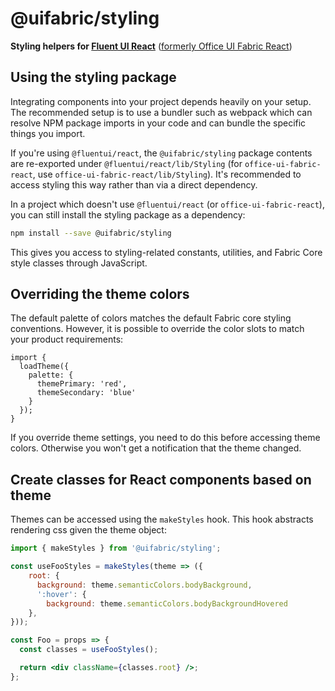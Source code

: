 # @uifabric/styling

**Styling helpers for [Fluent UI React](https://developer.microsoft.com/en-us/fluentui)**
([formerly Office UI Fabric React](https://developer.microsoft.com/en-us/office/blogs/ui-fabric-is-evolving-into-fluent-ui/))

## Using the styling package

Integrating components into your project depends heavily on your setup. The recommended setup is to use a bundler such as webpack which can resolve NPM package imports in your code and can bundle the specific things you import.

If you're using `@fluentui/react`, the `@uifabric/styling` package contents are re-exported under `@fluentui/react/lib/Styling` (for `office-ui-fabric-react`, use `office-ui-fabric-react/lib/Styling`). It's recommended to access styling this way rather than via a direct dependency.

In a project which doesn't use `@fluentui/react` (or `office-ui-fabric-react`), you can still install the styling package as a dependency:

```bash
npm install --save @uifabric/styling
```

This gives you access to styling-related constants, utilities, and Fabric Core style classes through JavaScript.

## Overriding the theme colors

The default palette of colors matches the default Fabric core styling conventions. However, it is possible to override the color slots to match your product requirements:

```tsx
import {
  loadTheme({
    palette: {
      themePrimary: 'red',
      themeSecondary: 'blue'
    }
  });
}
```

If you override theme settings, you need to do this before accessing theme colors. Otherwise you won't get a notification that the theme changed.

## Create classes for React components based on theme

Themes can be accessed using the `makeStyles` hook. This hook abstracts rendering css given the theme object:

```jsx
import { makeStyles } from '@uifabric/styling';

const useFooStyles = makeStyles(theme => ({
    root: {
      background: theme.semanticColors.bodyBackground,
      ':hover': {
        background: theme.semanticColors.bodyBackgroundHovered
    },
}));

const Foo = props => {
  const classes = useFooStyles();

  return <div className={classes.root} />;
};
```
